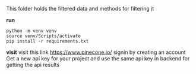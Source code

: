 This folder holds the filtered data and methods for filtering it


**run**
```
python -m venv venv
source venv/Scripts/activate
pip install -r requirements.txt
```

**visit**
visit this link  https://www.pinecone.io/
signin by creating an account
Get a new api key for your project and use the same api key in backend for getting the api results 
